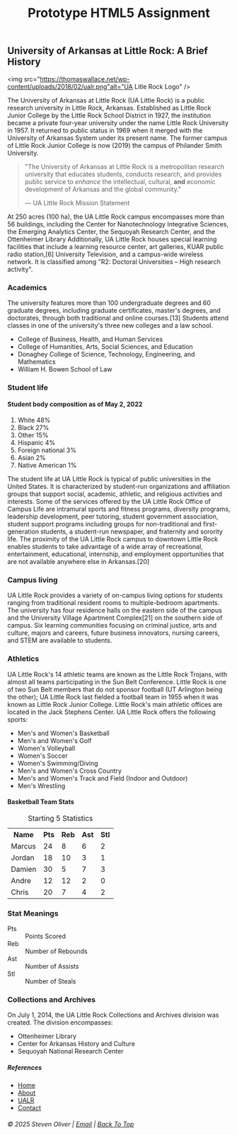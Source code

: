 <!DOCTYPE html>
<html lang="en"></html>
<head>
    <title>Prototype HTML5 Assignment</title>
    <meta charset="UTF-8"/>
    <meta name="viewport" content="width=device-width, initial-scale=1"/>
    <meta name="description" content="A prototype HTML5 assignment"/>
    <meta name="author" content="Steven Oliver"/>
    <link href="path/to/style.css" rel="stylesheet"/>
</head>
<body>
    <header>
        <h1>Prototype HTML5 Assignment</h1>
    </header>

<main>
    <section>
<h2>University of Arkansas at Little Rock: A Brief History</h2>

<img src="https://thomaswallace.net/wp-content/uploads/2018/02/ualr.png"alt="UA Litle Rock Logo" />

<p>The University of Arkansas at Little Rock (UA Little Rock) is a public research university in Little Rock, Arkansas. Established as Little Rock Junior College by the Little Rock School District in 1927, the institution became a private four-year university under the name Little Rock University in 1957. It returned to public status in 1969 when it merged with the University of Arkansas System under its present name. The former campus of Little Rock Junior College is now (2019) the campus of Philander Smith University.</p>

<blockquote>
    <p>"The University of Arkansas at Little Rock is a metropolitan research university that educates students, conducts research, and provides public service to <em>enhance</em> the intellectual, cultural, <strong>and</strong> economic development of Arkansas and the global community."</p>
    <footer>— UA Little Rock Mission Statement</footer>
</blockquote>

<p>At 250 acres (100 ha), the UA Little Rock campus encompasses more than 56 buildings, including the Center for Nanotechnology Integrative Sciences, the Emerging Analytics Center, the Sequoyah Research Center, and the Ottenheimer Library Additionally, UA Little Rock houses special learning facilities that include a learning resource center, art galleries, KUAR public radio station,[6] University Television, and a campus-wide wireless network. It is classified among "R2: Doctoral Universities – High research activity".</p>

</section>

<section>

<h3>Academics</h3>

<p>The university features more than 100 undergraduate degrees and 60 graduate degrees, including graduate certificates, master's degrees, and doctorates, through both traditional and online courses.[13] Students attend classes in one of the university's three new colleges and a law school.</p>

<ul>
    <li>College of Business, Health, and Human Services</li>
    <li>College of Humanities, Arts, Social Sciences, and Education</li>
    <li>Donaghey College of Science, Technology, Engineering, and Mathematics</li>
    <li>William H. Bowen School of Law</li>
</ul>

</section>

<section>

<h3>Student life</h3>

<h4>Student body composition as of May 2, 2022 </h4>

<ol>
    <li>White			        48%	</li>
    <li>Black			        27%	</li>
    <li>Other			        15%	</li>
    <li>Hispanic		        4%	</li>
    <li>Foreign national	    3%	</li>
    <li>Asian			        2%	</li>
    <li>Native American	        1%	</li>
</ol>

<p>The student life at UA Little Rock is typical of public universities in the United States. It is characterized by student-run organizations and affiliation groups that support social, academic, athletic, and religious activities and interests. Some of the services offered by the UA Little Rock Office of Campus Life are intramural sports and fitness programs, diversity programs, leadership development, peer tutoring, student government association, student support programs including groups for non-traditional and first-generation students, a student-run newspaper, and fraternity and sorority life. The proximity of the UA Little Rock campus to downtown Little Rock enables students to take advantage of a wide array of recreational, entertainment, educational, internship, and employment opportunities that are not available anywhere else in Arkansas.[20]</p>

</section>

<section>

<h3>Campus living</h3>

<p>UA Little Rock provides a variety of on-campus living options for students ranging from traditional resident rooms to multiple-bedroom apartments. The university has four residence halls on the eastern side of the campus and the University Village Apartment Complex[21] on the southern side of campus. Six learning communities focusing on criminal justice, arts and culture, majors and careers, future business innovators, nursing careers, and STEM are available to students.</p>

</section>

<section>

<h3>Athletics</h3>

<p>UA Little Rock's 14 athletic teams are known as the Little Rock Trojans, with almost all teams participating in the Sun Belt Conference. Little Rock is one of two Sun Belt members that do not sponsor football (UT Arlington being the other); UA Little Rock last fielded a football team in 1955 when it was known as Little Rock Junior College. Little Rock's main athletic offices are located in the Jack Stephens Center. UA Little Rock offers the following sports:</p>

<ul>
   <li>Men's and Women's Basketball</li>
   <li>Men's and Women's Golf</li>
   <li>Women's Volleyball</li>
   <li>Women's Soccer</li>
   <li>Women's Swimming/Diving</li>
   <li>Men's and Women's Cross Country</li>
   <li>Men's and Women's Track and Field (Indoor and Outdoor)</li>
   <li>Men's Wrestling</li>
</ul>

<h4>Basketball Team Stats</h4>

<table>
      <caption>Starting 5 Statistics</caption>
      <tr><th scope="col">Name</th><th scope="col">Pts</th><th scope="col">Reb</th><th scope="col">Ast</th><th scope="col">Stl</th></tr>
    <tr><td>Marcus</td><td>24</td><td>8</td><td>6</td><td>2</td></tr>
    <tr><td>Jordan</td><td>18</td><td>10</td><td>3</td><td>1</td></tr>
    <tr><td>Damien</td><td>30</td><td>5</td><td>7</td><td>3</td></tr>
    <tr><td>Andre</td><td>12</td><td>12</td><td>2</td><td>0</td></tr>
    <tr><td>Chris</td><td>20</td><td>7</td><td>4</td><td>2</td></tr>

</table>

<h3>Stat Meanings</h3>

<dl>
    <dt>Pts</dt>
    <dd>Points Scored</dd>
    <dt>Reb</dt>
    <dd>Number of Rebounds</dd>
    <dt>Ast</dt>
    <dd>Number of Assists</dd>
    <dt>Stl</dt>
    <dd>Number of Steals</dd>
</dl>

</section>
<section>
<h3>Collections and Archives</h3>

<p>On July 1, 2014, the UA Little Rock Collections and Archives division was created. The division encompasses:</p>

<ul>
    <li>Ottenheimer Library</li>
    <li>Center for Arkansas History and Culture</li>
    <li>Sequoyah National Research Center</li>
</ul>
</section>
</main>

<h5>References</h5>

<nav>

<ul>
    <li><a href="index.html" title="Go to Home Page">Home</a></li>
    <li><a href="https://en.wikipedia.org/wiki/University_of_Arkansas_at_Little_Rock" title="Learn more about us">About</a></li>
    <li><a href="https://ualr.edu" target="_blank" title="Open UALR">UALR</a></li>
    <li><a href="mailto:sjoliver@ualr.edu" title="Send an email">Contact</a></li>
</ul>

</nav>

<h6>&copy; 2025 Steven Oliver |
    <a href="mailto:sjoliver@ualr.edu">Email</a> |
    <a href="#top">Back To Top</a>
</h6>

</body>

</html>

